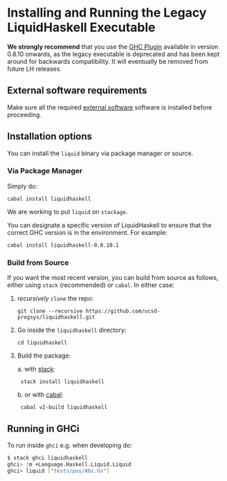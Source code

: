 # Installing and Running the Legacy LiquidHaskell Executable

**We strongly recommend** that you use the [GHC Plugin](plugin.md) 
available in version 0.8.10 onwards, as the legacy executable is deprecated and has been 
kept around for backwards compatibility. It will eventually be removed from future LH releases.

## External software requirements

Make sure all the required [external software](install.md) software is installed before proceeding.

## Installation options

You can install the `liquid` binary via package manager *or* source.

### Via Package Manager

Simply do:

    cabal install liquidhaskell

We are working to put `liquid` on `stackage`.

You can designate a specific version of LiquidHaskell to
ensure that the correct GHC version is in the environment. 
For example:

    cabal install liquidhaskell-0.8.10.1

### Build from Source

If you want the most recent version, you can build from source as follows,
either using `stack` (recommended) or `cabal`. In either case:

1. *recursively* `clone` the repo:

    ```git clone --recursive https://github.com/ucsd-progsys/liquidhaskell.git```

2. Go inside the `liquidhaskell` directory:

    ```
    cd liquidhaskell
    ```

3. Build the package:

    a. with [stack][stack]:

        stack install liquidhaskell

    b. or with [cabal][cabal]:

        cabal v2-build liquidhaskell

## Running in GHCi

To run inside `ghci` e.g. when developing do:

```bash
$ stack ghci liquidhaskell
ghci> :m +Language.Haskell.Liquid.Liquid
ghci> liquid ["tests/pos/Abs.hs"]
```

[stack]: https://github.com/commercialhaskell/stack/blob/master/doc/install_and_upgrade.md
[cabal]: https://www.haskell.org/cabal/
